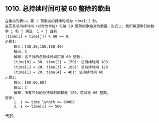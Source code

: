 ## 1010. 总持续时间可被 60 整除的歌曲

    在歌曲列表中，第 i 首歌曲的持续时间为 time[i] 秒。
    返回其总持续时间（以秒为单位）可被 60 整除的歌曲对的数量。形式上，我们希望索引的数字 i 和 j 满足  i < j 且有
    (time[i] + time[j]) % 60 == 0。
    示例1:
    	输入：[30,20,150,100,40]
    	输出：3
    	解释：这三对的总持续时间可被 60 整数：
    	(time[0] = 30, time[2] = 150): 总持续时间 180
    	(time[1] = 20, time[3] = 100): 总持续时间 120
    	(time[1] = 20, time[4] = 40): 总持续时间 60
    示例2:
    	输入：[60,60,60]
    	输出：3
    	解释：所有三对的总持续时间都是 120，可以被 60 整数。
    提示:
    	1. 1 <= time.length <= 60000
    	2. 1 <= time[i] <= 500

[代码](../src/main/java/numpairsdivisibleby60.java)
